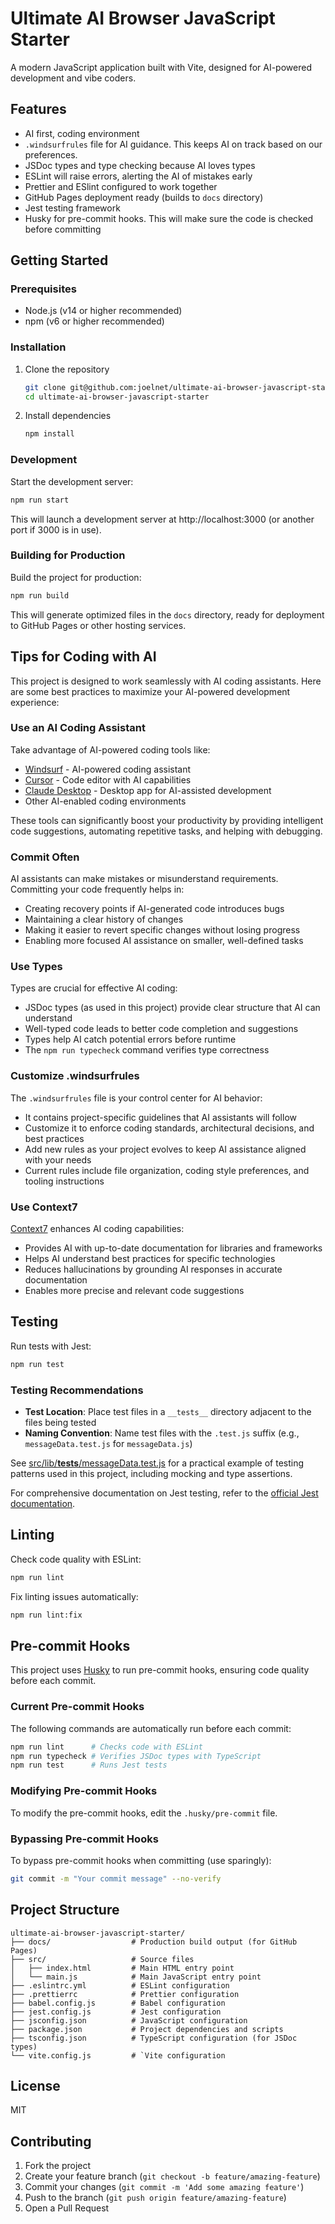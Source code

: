 # Ultimate AI Browser JavaScript Starter

A modern JavaScript application built with Vite, designed for AI-powered development and vibe coders.

## Features

- AI first, coding environment
- `.windsurfrules` file for AI guidance. This keeps AI on track based on our preferences.
- JSDoc types and type checking because AI loves types
- ESLint will raise errors, alerting the AI of mistakes early
- Prettier and ESlint configured to work together
- GitHub Pages deployment ready (builds to `docs` directory)
- Jest testing framework
- Husky for pre-commit hooks. This will make sure the code is checked before committing

## Getting Started

### Prerequisites

- Node.js (v14 or higher recommended)
- npm (v6 or higher recommended)

### Installation

1. Clone the repository

   ```bash
   git clone git@github.com:joelnet/ultimate-ai-browser-javascript-starter.git
   cd ultimate-ai-browser-javascript-starter
   ```

2. Install dependencies

   ```bash
   npm install
   ```

### Development

Start the development server:

```bash
npm run start
```

This will launch a development server at http://localhost:3000 (or another port if 3000 is in use).

### Building for Production

Build the project for production:

```bash
npm run build
```

This will generate optimized files in the `docs` directory, ready for deployment to GitHub Pages or other hosting services.

## Tips for Coding with AI

This project is designed to work seamlessly with AI coding assistants. Here are some best practices to maximize your AI-powered development experience:

### Use an AI Coding Assistant

Take advantage of AI-powered coding tools like:

- [Windsurf](https://www.windsurf.io/) - AI-powered coding assistant
- [Cursor](https://cursor.sh/) - Code editor with AI capabilities
- [Claude Desktop](https://claude.ai/desktop) - Desktop app for AI-assisted development
- Other AI-enabled coding environments

These tools can significantly boost your productivity by providing intelligent code suggestions, automating repetitive tasks, and helping with debugging.

### Commit Often

AI assistants can make mistakes or misunderstand requirements. Committing your code frequently helps in:

- Creating recovery points if AI-generated code introduces bugs
- Maintaining a clear history of changes
- Making it easier to revert specific changes without losing progress
- Enabling more focused AI assistance on smaller, well-defined tasks

### Use Types

Types are crucial for effective AI coding:

- JSDoc types (as used in this project) provide clear structure that AI can understand
- Well-typed code leads to better code completion and suggestions
- Types help AI catch potential errors before runtime
- The `npm run typecheck` command verifies type correctness

### Customize .windsurfrules

The `.windsurfrules` file is your control center for AI behavior:

- It contains project-specific guidelines that AI assistants will follow
- Customize it to enforce coding standards, architectural decisions, and best practices
- Add new rules as your project evolves to keep AI assistance aligned with your needs
- Current rules include file organization, coding style preferences, and tooling instructions

### Use Context7

[Context7](https://context7.ai/) enhances AI coding capabilities:

- Provides AI with up-to-date documentation for libraries and frameworks
- Helps AI understand best practices for specific technologies
- Reduces hallucinations by grounding AI responses in accurate documentation
- Enables more precise and relevant code suggestions

## Testing

Run tests with Jest:

```bash
npm run test
```

### Testing Recommendations

- **Test Location**: Place test files in a `__tests__` directory adjacent to the files being tested
- **Naming Convention**: Name test files with the `.test.js` suffix (e.g., `messageData.test.js` for `messageData.js`)

See [src/lib/__tests__/messageData.test.js](src/lib/__tests__/messageData.test.js) for a practical example of testing patterns used in this project, including mocking and type assertions.

For comprehensive documentation on Jest testing, refer to the [official Jest documentation](https://jestjs.io/docs/getting-started).

## Linting

Check code quality with ESLint:

```bash
npm run lint
```

Fix linting issues automatically:

```bash
npm run lint:fix
```

## Pre-commit Hooks

This project uses [Husky](https://typicode.github.io/husky/) to run pre-commit hooks, ensuring code quality before each commit.

### Current Pre-commit Hooks

The following commands are automatically run before each commit:

```bash
npm run lint      # Checks code with ESLint
npm run typecheck # Verifies JSDoc types with TypeScript
npm run test      # Runs Jest tests
```

### Modifying Pre-commit Hooks

To modify the pre-commit hooks, edit the `.husky/pre-commit` file.

### Bypassing Pre-commit Hooks

To bypass pre-commit hooks when committing (use sparingly):

```bash
git commit -m "Your commit message" --no-verify
```

## Project Structure

```
ultimate-ai-browser-javascript-starter/
├── docs/                  # Production build output (for GitHub Pages)
├── src/                   # Source files
│   ├── index.html         # Main HTML entry point
│   └── main.js            # Main JavaScript entry point
├── .eslintrc.yml          # ESLint configuration
├── .prettierrc            # Prettier configuration
├── babel.config.js        # Babel configuration
├── jest.config.js         # Jest configuration
├── jsconfig.json          # JavaScript configuration
├── package.json           # Project dependencies and scripts
├── tsconfig.json          # TypeScript configuration (for JSDoc types)
└── vite.config.js         # `Vite configuration
```

## License

MIT

## Contributing

1. Fork the project
2. Create your feature branch (`git checkout -b feature/amazing-feature`)
3. Commit your changes (`git commit -m 'Add some amazing feature'`)
4. Push to the branch (`git push origin feature/amazing-feature`)
5. Open a Pull Request
